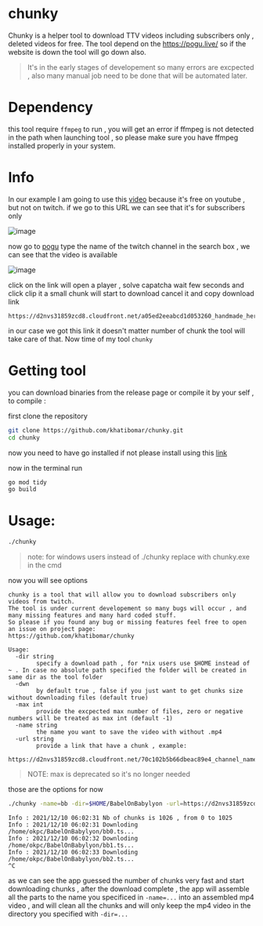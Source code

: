 # chunky
Chunky is a helper tool to download TTV videos including subscribers only , deleted videos for free.
The tool depend on the https://pogu.live/ so if the website is down the tool will go down also.
> It's in the early stages of developement so many errors are excpected , also many manual job need to be done that will be automated later.

# Dependency
this tool require `ffmpeg` to run , you will get an error if ffmpeg is not detected in the path when launching tool , so please make sure you have ffmpeg installed properly in your system.

# Info
In our example I am going to use this [video](https://www.twitch.tv/videos/1199813680) because it's free on youtube , but not on twitch.
if we go to this URL we can see that it's for subscribers only

![image](https://user-images.githubusercontent.com/35725554/145275174-684dc376-06dc-4108-af56-9525849610aa.png)

now go to [pogu](https://pogu.live/) type the name of the twitch channel in the search box , we can see that the video is available

![image](https://user-images.githubusercontent.com/35725554/145275418-fb902c6f-c3f6-4215-b371-ea617176260e.png)

click on the link will open a player , solve capatcha wait few seconds and click clip it a small chunk will start to download cancel it and copy download link

```
https://d2nvs31859zcd8.cloudfront.net/a05ed2eeabcd1d053260_handmade_hero_40195752827_1636398126/chunked/0.ts
```

in our case we got this link it doesn't matter number of chunk the tool will take care of that. Now time of my tool `chunky`

# Getting tool

you can download binaries from the release page or compile it by your self , to compile : 

first clone the repository
```bash
git clone https://github.com/khatibomar/chunky.git
cd chunky
```

now you need to have go installed if not please install using this [link](https://go.dev/dl/)

now in the terminal run

```bash
go mod tidy
go build
```

# Usage:

```bash
./chunky
```
> note: for windows users instead of ./chunky replace with chunky.exe in the cmd

now you will see options
```
chunky is a tool that will allow you to download subscribers only videos from twitch.
The tool is under current developement so many bugs will occur , and many missing features and many hard coded stuff.
So please if you found any bug or missing features feel free to open an issue on project page:
https://github.com/khatibomar/chunky

Usage:
  -dir string
        specify a download path , for *nix users use $HOME instead of ~ . In case no absolute path specified the folder will be created in same dir as the tool folder
  -dwn
        by default true , false if you just want to get chunks size without downloading files (default true)
  -max int
        provide the excpected max number of files, zero or negative numbers will be treated as max int (default -1)
  -name string
        the name you want to save the video with without .mp4
  -url string
        provide a link that have a chunk , example:
        https://d2nvs31859zcd8.cloudfront.net/70c102b5b66dbeac89e4_channel_name_blaabllablablabl/chunked/X.ts
```
> NOTE: max is deprecated so it's no longer needed

those are the options for now

```bash
./chunky -name=bb -dir=$HOME/BabelOnBabylyon -url=https://d2nvs31859zcd8.cloudfront.net/a05ed2eeabcd1d053260_handmade_hero_40195752827_1636398126/chunked/0.ts 
```

```
Info : 2021/12/10 06:02:31 Nb of chunks is 1026 , from 0 to 1025
Info : 2021/12/10 06:02:31 Downloding /home/okpc/BabelOnBabylyon/bb0.ts...
Info : 2021/12/10 06:02:32 Downloding /home/okpc/BabelOnBabylyon/bb1.ts...
Info : 2021/12/10 06:02:33 Downloding /home/okpc/BabelOnBabylyon/bb2.ts...
^C
```
as we can see the app guessed the number of chunks very fast and start downloading chunks , after the download complete , the app will assemble all the parts to the name you specificed in `-name=...` into an assembled mp4 video , and will clean all the chunks and will only keep the mp4 video in the directory you specified with `-dir=...`
